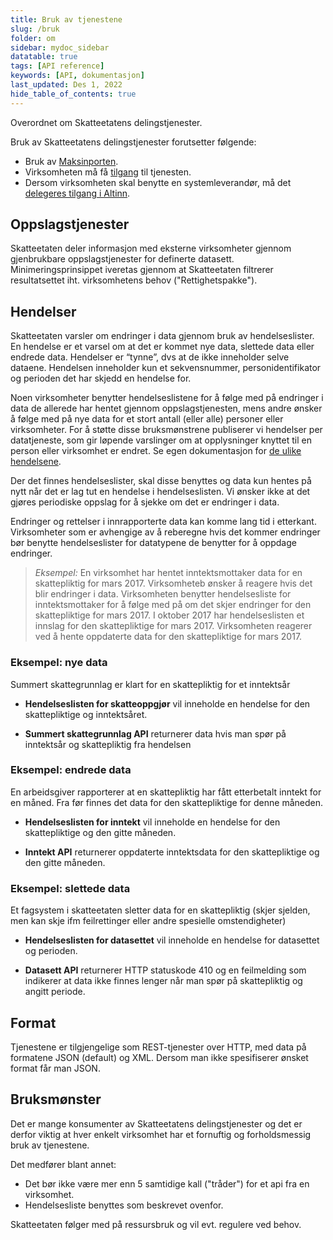```yaml
---
title: Bruk av tjenestene
slug: /bruk
folder: om
sidebar: mydoc_sidebar
datatable: true
tags: [API reference]
keywords: [API, dokumentasjon]
last_updated: Des 1, 2022
hide_table_of_contents: true
---
```

<summary>Overordnet om Skatteetatens delingstjenester.</summary>

Bruk av Skatteetatens delingstjenester forutsetter følgende:
* Bruk av [Maksinporten](sikkerhet.md).
* Virksomheten må få [tilgang](https://www.skatteetaten.no/deling/) til tjenesten.
* Dersom virksomheten skal benytte en systemleverandør, må det [delegeres tilgang i Altinn](delegering.md).

## Oppslagstjenester
Skatteetaten deler informasjon med eksterne virksomheter gjennom gjenbrukbare oppslagstjenester for definerte datasett. Minimeringsprinsippet iveretas gjennom at Skatteetaten filtrerer resultatsettet iht. virksomhetens behov ("Rettighetspakke").   

## Hendelser
Skatteetaten varsler om endringer i data gjennom bruk av hendelseslister. En hendelse er et varsel om at det er kommet nye data, slettede data eller endrede data. Hendelser er “tynne”, dvs at de ikke inneholder selve dataene. Hendelsen inneholder kun et sekvensnummer, personidentifikator og perioden det har skjedd en hendelse for.

Noen virksomheter benytter hendelseslistene for å følge med på endringer i data de allerede har hentet gjennom oppslagstjenesten, mens andre ønsker å følge med på nye data for et stort antall (eller alle) personer eller virksomheter. For å støtte disse bruksmønstrene publiserer vi hendelser per datatjeneste, som gir løpende varslinger om at opplysninger knyttet til en person eller virksomhet er endret. Se egen dokumentasjon for [de ulike hendelsene](../tjenester/hendelser.md).

Der det finnes hendelseslister, skal disse benyttes og data kun hentes på nytt når det er lag tut en hendelse i hendelseslisten. Vi ønsker ikke at det gjøres periodiske oppslag for å sjekke om det er endringer i data.

Endringer og rettelser i innrapporterte data kan komme lang tid i etterkant. Virksomheter som er avhengige av å reberegne hvis det kommer endringer bør benytte hendelseslister for datatypene de benytter for å oppdage endringer. 

  > *Eksempel:* En virksomhet har hentet inntektsmottaker data for en skattepliktig for mars 2017. Virksomheteb ønsker å reagere hvis det blir endringer i data. 
  > Virksomheten benytter hendelsesliste for inntektsmottaker for å følge med på om det skjer endringer for den skattepliktige for mars 2017. 
  > I oktober 2017 har hendelseslisten et innslag for den skattepliktige for mars 2017. Virksomheten reagerer ved å hente oppdaterte data for den skattepliktige for mars 2017.

### Eksempel: nye data

Summert skattegrunnlag er klart for en skattepliktig for et inntektsår

* __Hendelseslisten for skatteoppgjør__ vil inneholde en hendelse for den skattepliktige og inntektsåret. 

* __Summert skattegrunnlag API__ returnerer data hvis man spør på inntektsår og skattepliktig fra hendelsen

### Eksempel: endrede data

En arbeidsgiver rapporterer at en skattepliktig har fått etterbetalt inntekt for en måned. Fra før finnes det data for den skattepliktige for denne måneden.

* __Hendelseslisten for inntekt__ vil inneholde en hendelse for den skattepliktige og den gitte måneden. 

* __Inntekt API__ returnerer oppdaterte inntektsdata for den skattepliktige og den gitte måneden.

### Eksempel: slettede data

Et fagsystem i skatteetaten sletter data for en skattepliktig (skjer sjelden, men kan skje ifm feilrettinger eller andre spesielle omstendigheter)

* __Hendelseslisten for datasettet__ vil inneholde en hendelse for datasettet og perioden. 

* __Datasett API__ returnerer HTTP statuskode 410 og en feilmelding som indikerer at data ikke finnes lenger når man spør på skattepliktig og angitt periode.

## Format

Tjenestene er tilgjengelige som REST-tjenester over HTTP, med data på formatene JSON (default) og XML.
Dersom man ikke spesifiserer ønsket format får man JSON.

## Bruksmønster
 
Det er mange konsumenter av Skatteetatens delingstjenester og det er derfor viktig at hver enkelt virksomhet har et fornuftig og forholdsmessig bruk av tjenestene. 

Det medfører blant annet:
* Det bør ikke være mer enn 5 samtidige kall ("tråder") for et api fra en virksomhet.
* Hendelsesliste benyttes som beskrevet ovenfor.

Skatteetaten følger med på ressursbruk og vil evt. regulere ved behov.
